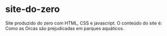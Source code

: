 # site-do-zero
Site produzido do zero com HTML, CSS e javascript. O conteúdo do site é: Como as Orcas são prejudicadas em parques aquáticos.  
